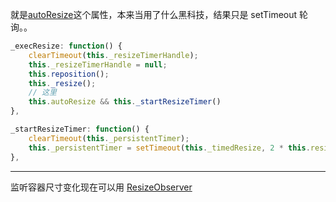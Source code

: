就是[autoResize](https://developers.arcgis.com/javascript/3/jsapi/map-amd.html#autoresize)这个属性，本来当用了什么黑科技，结果只是 setTimeout 轮询。。

```js
_execResize: function() {
    clearTimeout(this._resizeTimerHandle);
    this._resizeTimerHandle = null;
    this.reposition();
    this._resize();
    // 这里
    this.autoResize && this._startResizeTimer()
},

_startResizeTimer: function() {
    clearTimeout(this._persistentTimer);
    this._persistentTimer = setTimeout(this._timedResize, 2 * this.resizeDelay)
},
```

* * *

监听容器尺寸变化现在可以用 [ResizeObserver](https://developer.mozilla.org/en-US/docs/Web/API/ResizeObserver) 
